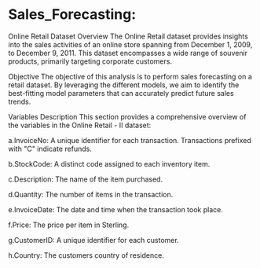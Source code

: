 # Sales_Forecasting:
Online Retail Dataset 
Overview 
The Online Retail dataset provides insights into the sales activities of an online store spanning from December 1, 2009, to December 9, 2011. This dataset encompasses a wide range of souvenir products, primarily targeting corporate customers.

Objective 
The objective of this analysis is to perform sales forecasting on a retail dataset. By leveraging the different models, we aim to identify the best-fitting model parameters that can accurately predict future sales trends.

Variables Description
This section provides a comprehensive overview of the variables in the Online Retail - II dataset:

a.InvoiceNo: A unique identifier for each transaction. Transactions prefixed with "C" indicate refunds.

b.StockCode: A distinct code assigned to each inventory item.

c.Description: The name of the item purchased.

d.Quantity: The number of items in the transaction.

e.InvoiceDate: The date and time when the transaction took place.

f.Price: The price per item in Sterling.

g.CustomerID: A unique identifier for each customer.

h.Country: The customers country of residence.
